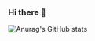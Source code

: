 ### Hi there 👋

![Anurag's GitHub stats](https://github-readme-stats.vercel.app/api?username=ParkJe2&show_icons=true&theme=radical)

<!--
**ParkJe2/ParkJe2** is a ✨ _special_ ✨ repository because its `README.md` (this file) appears on your GitHub profile.

Here are some ideas to get you started:

- 🔭 I’m currently working on ...
- 🌱 I’m currently learning ...
- 👯 I’m looking to collaborate on ...
- 🤔 I’m looking for help with ...
- 💬 Ask me about ...
- 📫 How to reach me: ...
- 😄 Pronouns: ...
- ⚡ Fun fact: ...
-->
